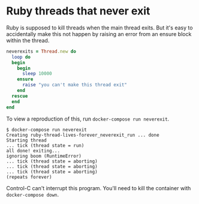 # Ruby threads that never exit

Ruby is supposed to kill threads when the main thread exits. But it's easy to accidentally make this not happen by raising an error from an ensure block within the thread.

```ruby
neverexits = Thread.new do
  loop do
  begin
    begin
      sleep 10000
    ensure
      raise "you can't make this thread exit"
    end
  rescue
  end
end
```

To view a reproduction of this, run `docker-compose run neverexit`.

```
$ docker-compose run neverexit
Creating ruby-thread-lives-forever_neverexit_run ... done
Starting thread
... tick (thread state = run)
all done! exiting...
ignoring boom (RuntimeError)
... tick (thread state = aborting)
... tick (thread state = aborting)
... tick (thread state = aborting)
(repeats forever)
```

Control-C can't interrupt this program. You'll need to kill the container with `docker-compose down`.
